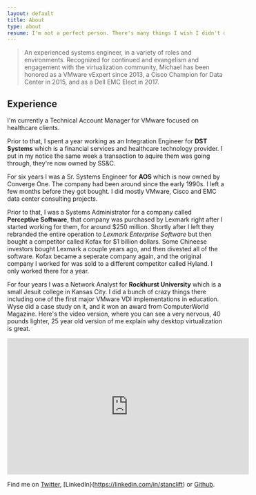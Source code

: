 ```yaml
---
layout: default
title: About
type: about
resume: I'm not a perfect person. There's many things I wish I didn't do. Like reboot the wrong ESX host that one time...
---
```


> An experienced systems engineer, in a variety of roles and environments. Recognized for continued and evangelism and engagement with the virtualization community, Michael has been honored as a VMware vExpert since 2013, a Cisco Champion for Data Center in 2015, and as a Dell EMC Elect in 2017.

## Experience

I'm currently a Technical Account Manager for VMware focused on healthcare clients.

Prior to that, I spent a year working as an Integration Engineer for **DST Systems** which is a financial services and healthcare technology provider. I put in my notice the same week a transaction to aquire them was going through, they're now owned by SS&C.

For six years I was a Sr. Systems Engineer for **AOS** which is now owned by Converge One. The company had been around since the early 1990s. I left a few months before they got bought. I did mostly VMware, Cisco and EMC data center consulting projects.

Prior to that, I was a Systems Administrator for a company called **Perceptive Software**, that company was purchased by Lexmark right after I started working for them, for around $250 million. Shortly after I left they rebranded the entire operation to _Lexmark Enterprise Software_ but then bought a competitor called Kofax for $1 billion dollars. Some Chineese investors bought Lexmark a couple years ago, and then divested all of the software. Kofax became a seperate company again, and the original company I worked for was sold to a different competitor called Hyland. I only worked there for a year.

For four years I was a Network Analyst for **Rockhurst University** which is a small Jesuit college in Kansas City. I did a bunch of crazy things there including one of the first major VMware VDI implementations in education. Wyse did a case study on it, and it won an award from ComputerWorld Magazine. Here's the video version, where you can see a very nervous, 40 pounds lighter, 25 year old version of me explain why desktop virtualization is great.

<iframe width="560" height="315" src="https://www.youtube-nocookie.com/embed/H-an65Pmwbs" frameborder="0" allow="autoplay; encrypted-media" allowfullscreen></iframe>

Find me on [Twitter](https://twitter.com/vmstan), [LinkedIn}(https://linkedin.com/in/stanclift) or&nbsp;[Github](https://github.com/vmstan).
